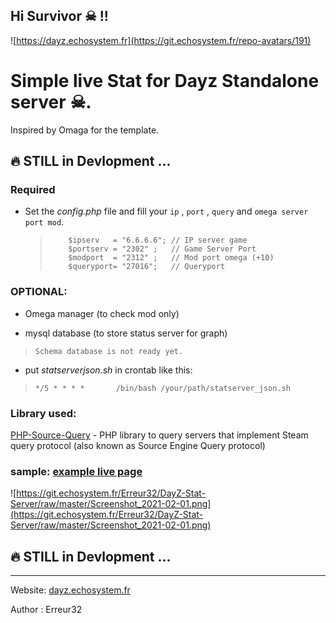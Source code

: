 ## Hi Survivor ☠ !!

![https://dayz.echosystem.fr](https://git.echosystem.fr/repo-avatars/191)



#   Simple live Stat for Dayz Standalone server ☠.
Inspired by Omaga for the template.


## 🔥 STILL in Devlopment ...

### Required

 -  Set the *config.php* file and fill your `ip` , `port` , `query` and `omega server port mod`.

    >         $ipserv   = "6.6.6.6"; // IP server game
    >         $portserv = "2302" ;   // Game Server Port
    >         $modport  = "2312" ;   // Mod port omega (+10)
    >         $queryport= "27016";   // Queryport
 

### OPTIONAL:

 - Omega manager (to check mod only) 

 -  mysql database (to store status server for graph) 
 >     Schema database is not ready yet.

 - put *statserverjson.sh* in crontab like this:
 >     */5 * * * *       /bin/bash /your/path/statserver_json.sh



### Library used:

  [PHP-Source-Query](https://github.com/xPaw/PHP-Source-Query) -     PHP library to query servers that implement Steam query protocol (also known as Source Engine Query protocol) 

 
 

### sample: [example live page](https://dayz.echosystem.fr/server/Namalsk2)

![https://git.echosystem.fr/Erreur32/DayZ-Stat-Server/raw/master/Screenshot_2021-02-01.png](https://git.echosystem.fr/Erreur32/DayZ-Stat-Server/raw/master/Screenshot_2021-02-01.png)



## 🔥 STILL in Devlopment ...


-----
Website: [dayz.echosystem.fr](https://dayz.echosystem.fr)

Author : Erreur32
